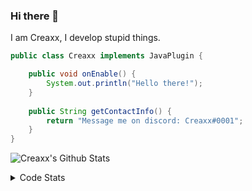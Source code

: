 ### Hi there 👋

I am Creaxx, I develop stupid things. 

```java
public class Creaxx implements JavaPlugin {

    public void onEnable() {
        System.out.println("Hello there!");
    }
    
    public String getContactInfo() {
        return "Message me on discord: Creaxx#0001";
    }
}
```

![Creaxx's Github Stats](https://github-readme-stats.vercel.app/api?username=CreaxxOG&show_icons=true&theme=dark&count_private=true)

<details>
  <summary>Code Stats</summary>

<!--START_SECTION:waka-->
![Code Time](http://img.shields.io/badge/Code%20Time-922%20hrs%2049%20mins-blue)

![Lines of code](https://img.shields.io/badge/From%20Hello%20World%20I%27ve%20Written-2%20Thousand%20lines%20of%20code-blue)

**🐱 My GitHub Data** 

> 🏆 629 Contributions in the Year 2022
 > 
> 📦 231.3 kB Used in GitHub's Storage 
 > 
> 🚫 Not Opted to Hire
 > 
> 📜 3 Public Repositories 
 > 
> 🔑 3 Private Repositories  
 > 
**I'm an Early 🐤** 

```text
🌞 Morning    15 commits     █░░░░░░░░░░░░░░░░░░░░░░░░   3.6% 
🌆 Daytime    197 commits    ███████████░░░░░░░░░░░░░░   47.24% 
🌃 Evening    185 commits    ███████████░░░░░░░░░░░░░░   44.36% 
🌙 Night      20 commits     █░░░░░░░░░░░░░░░░░░░░░░░░   4.8%

```
📅 **I'm Most Productive on Wednesday** 

```text
Monday       51 commits     ███░░░░░░░░░░░░░░░░░░░░░░   12.23% 
Tuesday      67 commits     ████░░░░░░░░░░░░░░░░░░░░░   16.07% 
Wednesday    71 commits     ████░░░░░░░░░░░░░░░░░░░░░   17.03% 
Thursday     51 commits     ███░░░░░░░░░░░░░░░░░░░░░░   12.23% 
Friday       47 commits     ██░░░░░░░░░░░░░░░░░░░░░░░   11.27% 
Saturday     61 commits     ███░░░░░░░░░░░░░░░░░░░░░░   14.63% 
Sunday       69 commits     ████░░░░░░░░░░░░░░░░░░░░░   16.55%

```


📊 **This Week I Spent My Time On** 

```text
💬 Programming Languages: 
Java                     4 hrs 38 mins       █████████████████░░░░░░░░   71.34% 
Kotlin                   1 hr 9 mins         ████░░░░░░░░░░░░░░░░░░░░░   17.82% 
XML                      23 mins             █░░░░░░░░░░░░░░░░░░░░░░░░   5.88% 
GitIgnore file           13 mins             ░░░░░░░░░░░░░░░░░░░░░░░░░   3.48% 
YAML                     4 mins              ░░░░░░░░░░░░░░░░░░░░░░░░░   1.24%

🔥 Editors: 
IntelliJ                 6 hrs 31 mins       █████████████████████████   100.0%

```

**I Mostly Code in Java** 

```text
Java                     6 repos             ███████████████░░░░░░░░░░   60.0% 
Kotlin                   3 repos             ███████░░░░░░░░░░░░░░░░░░   30.0% 
EJS                      1 repo              ██░░░░░░░░░░░░░░░░░░░░░░░   10.0%

```



 Last Updated on 15/10/2022 12:52:56 UTC
<!--END_SECTION:waka-->
</details>
